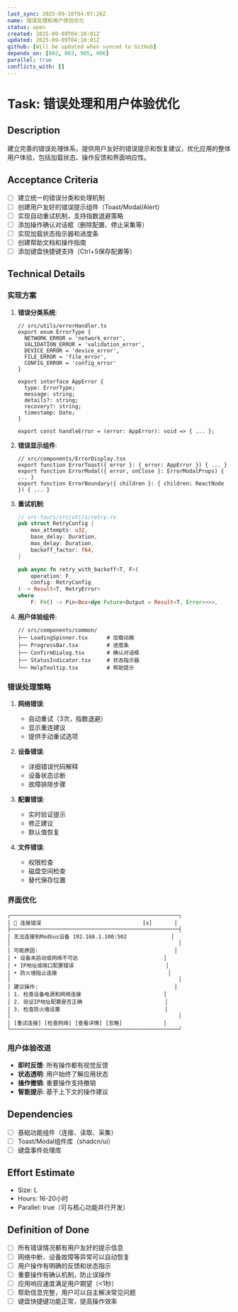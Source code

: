 ```yaml
---
last_sync: 2025-09-10T04:07:26Z
name: 错误处理和用户体验优化
status: open
created: 2025-09-09T04:10:01Z
updated: 2025-09-09T04:10:01Z
github: [Will be updated when synced to GitHub]
depends_on: [002, 003, 005, 006]
parallel: true
conflicts_with: []
---
```


# Task: 错误处理和用户体验优化

## Description

建立完善的错误处理体系，提供用户友好的错误提示和恢复建议，优化应用的整体用户体验，包括加载状态、操作反馈和界面响应性。

## Acceptance Criteria

- [ ] 建立统一的错误分类和处理机制
- [ ] 创建用户友好的错误提示组件（Toast/Modal/Alert）
- [ ] 实现自动重试机制，支持指数退避策略
- [ ] 添加操作确认对话框（删除配置、停止采集等）
- [ ] 实现加载状态指示器和进度条
- [ ] 创建帮助文档和操作指南
- [ ] 添加键盘快捷键支持（Ctrl+S保存配置等）

## Technical Details

### 实现方案

1. **错误分类系统**:
   ```tsx
   // src/utils/errorHandler.ts
   export enum ErrorType {
     NETWORK_ERROR = 'network_error',
     VALIDATION_ERROR = 'validation_error',
     DEVICE_ERROR = 'device_error',
     FILE_ERROR = 'file_error',
     CONFIG_ERROR = 'config_error'
   }
   
   export interface AppError {
     type: ErrorType;
     message: string;
     details?: string;
     recovery?: string;
     timestamp: Date;
   }
   
   export const handleError = (error: AppError): void => { ... };
   ```

2. **错误显示组件**:
   ```tsx
   // src/components/ErrorDisplay.tsx
   export function ErrorToast({ error }: { error: AppError }) { ... }
   export function ErrorModal({ error, onClose }: ErrorModalProps) { ... }
   export function ErrorBoundary({ children }: { children: ReactNode }) { ... }
   ```

3. **重试机制**:
   ```rust
   // src-tauri/src/utils/retry.rs
   pub struct RetryConfig {
       max_attempts: u32,
       base_delay: Duration,
       max_delay: Duration,
       backoff_factor: f64,
   }
   
   pub async fn retry_with_backoff<T, F>(
       operation: F,
       config: RetryConfig
   ) -> Result<T, RetryError>
   where
       F: Fn() -> Pin<Box<dyn Future<Output = Result<T, Error>>>>,
   ```

4. **用户体验组件**:
   ```tsx
   // src/components/common/
   ├── LoadingSpinner.tsx      # 加载动画
   ├── ProgressBar.tsx         # 进度条
   ├── ConfirmDialog.tsx       # 确认对话框
   ├── StatusIndicator.tsx     # 状态指示器
   └── HelpTooltip.tsx         # 帮助提示
   ```

### 错误处理策略

1. **网络错误**:
   - 自动重试（3次，指数退避）
   - 显示重连建议
   - 提供手动重试选项

2. **设备错误**:
   - 详细错误代码解释
   - 设备状态诊断
   - 故障排除步骤

3. **配置错误**:
   - 实时验证提示
   - 修正建议
   - 默认值恢复

4. **文件错误**:
   - 权限检查
   - 磁盘空间检查
   - 替代保存位置

### 界面优化
```
┌─────────────────────────────────────────────────────┐
│ 🚨 连接错误                                [x]       │
├─────────────────────────────────────────────────────┤
│ 无法连接到Modbus设备 192.168.1.100:502              │
│                                                     │
│ 可能原因:                                           │
│ • 设备未启动或网络不可达                           │
│ • IP地址或端口配置错误                             │
│ • 防火墙阻止连接                                   │
│                                                     │
│ 建议操作:                                           │
│ 1. 检查设备电源和网络连接                          │
│ 2. 验证IP地址配置是否正确                          │
│ 3. 检查防火墙设置                                 │
│                                                     │
│ [重试连接] [检查网络] [查看详情] [忽略]             │
└─────────────────────────────────────────────────────┘
```

### 用户体验改进
- **即时反馈**: 所有操作都有视觉反馈
- **状态透明**: 用户始终了解应用状态
- **操作撤销**: 重要操作支持撤销
- **智能提示**: 基于上下文的操作建议

## Dependencies

- [ ] 基础功能组件（连接、读取、采集）
- [ ] Toast/Modal组件库（shadcn/ui）
- [ ] 键盘事件处理库

## Effort Estimate

- Size: L
- Hours: 16-20小时
- Parallel: true（可与核心功能并行开发）

## Definition of Done

- [ ] 所有错误情况都有用户友好的提示信息
- [ ] 网络中断、设备故障等异常可以自动恢复
- [ ] 用户操作有明确的反馈和状态指示
- [ ] 重要操作有确认机制，防止误操作
- [ ] 应用响应速度满足用户期望（<1秒）
- [ ] 帮助信息完整，用户可以自主解决常见问题
- [ ] 键盘快捷键功能正常，提高操作效率